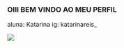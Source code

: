 ### OIII BEM VINDO AO MEU PERFIL

aluna: Katarina
ig: katarinareis_



![](https://images.app.goo.gl/Vc9wrQ8xo5ptTs5e7)

